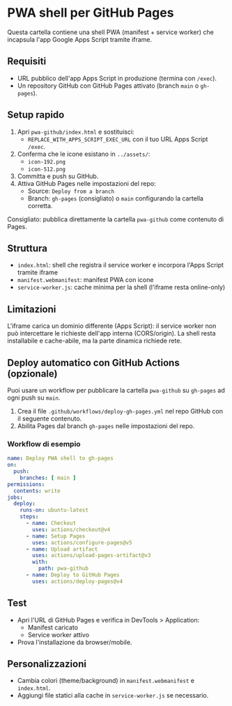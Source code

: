 # PWA shell per GitHub Pages

Questa cartella contiene una shell PWA (manifest + service worker) che incapsula l'app Google Apps Script tramite iframe.

## Requisiti
- URL pubblico dell'app Apps Script in produzione (termina con `/exec`).
- Un repository GitHub con GitHub Pages attivato (branch `main` o `gh-pages`).

## Setup rapido
1. Apri `pwa-github/index.html` e sostituisci:
   - `REPLACE_WITH_APPS_SCRIPT_EXEC_URL` con il tuo URL Apps Script `/exec`.
2. Conferma che le icone esistano in `../assets/`:
   - `icon-192.png`
   - `icon-512.png`
3. Committa e push su GitHub.
4. Attiva GitHub Pages nelle impostazioni del repo:
   - Source: `Deploy from a branch`
   - Branch: `gh-pages` (consigliato) o `main` configurando la cartella corretta.

Consigliato: pubblica direttamente la cartella `pwa-github` come contenuto di Pages.

## Struttura
- `index.html`: shell che registra il service worker e incorpora l'Apps Script tramite iframe
- `manifest.webmanifest`: manifest PWA con icone
- `service-worker.js`: cache minima per la shell (l'iframe resta online-only)

## Limitazioni
L'iframe carica un dominio differente (Apps Script): il service worker non può intercettare le richieste dell'app interna (CORS/origin). La shell resta installabile e cache-abile, ma la parte dinamica richiede rete.

## Deploy automatico con GitHub Actions (opzionale)
Puoi usare un workflow per pubblicare la cartella `pwa-github` su `gh-pages` ad ogni push su `main`.

1. Crea il file `.github/workflows/deploy-gh-pages.yml` nel repo GitHub con il seguente contenuto.
2. Abilita Pages dal branch `gh-pages` nelle impostazioni del repo.

### Workflow di esempio
```yaml
name: Deploy PWA shell to gh-pages
on:
  push:
    branches: [ main ]
permissions:
  contents: write
jobs:
  deploy:
    runs-on: ubuntu-latest
    steps:
      - name: Checkout
        uses: actions/checkout@v4
      - name: Setup Pages
        uses: actions/configure-pages@v5
      - name: Upload artifact
        uses: actions/upload-pages-artifact@v3
        with:
          path: pwa-github
      - name: Deploy to GitHub Pages
        uses: actions/deploy-pages@v4
```

## Test
- Apri l'URL di GitHub Pages e verifica in DevTools > Application:
  - Manifest caricato
  - Service worker attivo
- Prova l'installazione da browser/mobile.

## Personalizzazioni
- Cambia colori (theme/background) in `manifest.webmanifest` e `index.html`.
- Aggiungi file statici alla cache in `service-worker.js` se necessario.


